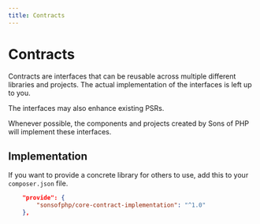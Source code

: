 ```yaml
---
title: Contracts
---
```


# Contracts

Contracts are interfaces that can be reusable across multiple different
libraries and projects. The actual implementation of the interfaces is left up
to you.

The interfaces may also enhance existing PSRs.

Whenever possible, the components and projects created by Sons of PHP will
implement these interfaces.

## Implementation

If you want to provide a concrete library for others to use, add this to your
`composer.json` file.

```json
    "provide": {
        "sonsofphp/core-contract-implementation": "^1.0"
    },
```
